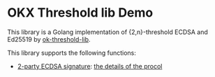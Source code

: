 # OKX Threshold lib Demo

This library is a Golang implementation of {2,n}-threshold ECDSA and Ed25519 by [ok-threshold-lib](https://github.com/okx/threshold-lib).

This library supports the following functions:

- [2-party ECDSA signature](ecdsa/main.go): [the details of the procol](https://github.com/okx/threshold-lib/blob/main/docs/Threshold_Signature_Scheme.md#ecdsa)